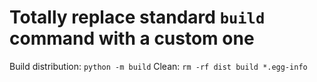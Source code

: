 # Totally replace standard `build` command with a custom one

Build distribution: `python -m build`
Clean: `rm -rf dist build *.egg-info` 
